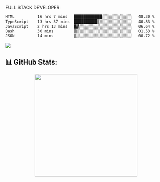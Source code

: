 FULL  STACK DEVELOPER

 <!--START_SECTION:waka-->

```txt
HTML          16 hrs 7 mins   ████████████░░░░░░░░░░░░░   48.30 %
TypeScript    13 hrs 37 mins  ██████████▒░░░░░░░░░░░░░░   40.83 %
JavaScript    2 hrs 13 mins   █▓░░░░░░░░░░░░░░░░░░░░░░░   06.64 %
Bash          30 mins         ▒░░░░░░░░░░░░░░░░░░░░░░░░   01.53 %
JSON          14 mins         ▒░░░░░░░░░░░░░░░░░░░░░░░░   00.72 %
```

<!--END_SECTION:waka-->



  <p align="start">
<a href="https://linkedin.com/in/Abhishek">
<img src="https://skillicons.dev/icons?i=cpp,java,python,html,css,js,postgres,mongodb,linux,bash,git,github,react,express,nodejs,nextjs,gcp,docker,vscode,postman,powershell,githubactions,&theme=dark&perline=10" />
</a>
</p>



## 📊 GitHub Stats:

 <div align="center">

 <!-- github streak start -->

<img width=320 src="https://github-readme-streak-stats.herokuapp.com/?user=Abhishek9503&layout=compact"  />

<!-- github streak end -->
